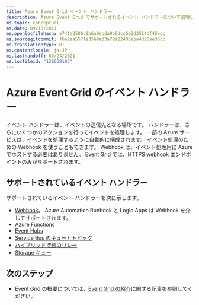 ```yaml
---
title: Azure Event Grid イベント ハンドラー
description: Azure Event Grid でサポートされるイベント ハンドラーについて説明します。 Azure Automation、Functions、Event Hubs、ハイブリッド接続、Logic Apps、Service Bus、Queue storage、Webhook。
ms.topic: conceptual
ms.date: 09/15/2021
ms.openlocfilehash: e741a3500c9b6a0ecda9a6dcc6e2d3514df45edc
ms.sourcegitcommit: f6e2ea5571e35b9ed3a79a22485eba4d20ae36cc
ms.translationtype: HT
ms.contentlocale: ja-JP
ms.lasthandoff: 09/24/2021
ms.locfileid: "128659193"
---
```

# <a name="event-handlers-in-azure-event-grid"></a>Azure Event Grid のイベント ハンドラー
イベント ハンドラーは、イベントの送信先となる場所です。 ハンドラーは、さらにいくつかのアクションを行ってイベントを処理します。 一部の Azure サービスは、イベントを処理するように自動的に構成されます。 イベント処理のための Webhook を使うこともできます。 Webhook は、イベント処理用に Azure でホストする必要はありません。 Event Grid では、HTTPS webhook エンドポイントのみがサポートされます。

## <a name="supported-event-handlers"></a>サポートされているイベント ハンドラー
サポートされているイベント ハンドラーを次に示します。 

- [Webhook](handler-webhooks.md)。 Azure Automation Runbook と Logic Apps は Webhook を介してサポートされます。 
- [Azure Functions](handler-functions.md)
- [Event Hubs](handler-event-hubs.md)
- [Service Bus のキューとトピック](handler-service-bus.md)
- [ハイブリッド接続のリレー](handler-relay-hybrid-connections.md)
- [Storage キュー](handler-storage-queues.md)

## <a name="next-steps"></a>次のステップ
- Event Grid の概要については、[Event Grid の紹介](overview.md)に関する記事を参照してください。
